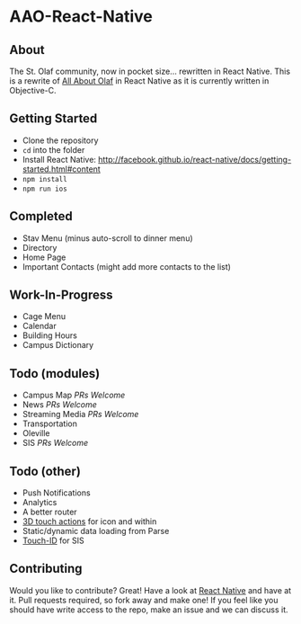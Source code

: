 # AAO-React-Native

## About
The St. Olaf community, now in pocket size... rewritten in React Native.  This is a rewrite of [All About Olaf](http://drewvolz.com/all-about-olaf/) in React Native as it is currently written in Objective-C.

## Getting Started

- Clone the repository
- `cd` into the folder
- Install React Native: http://facebook.github.io/react-native/docs/getting-started.html#content
- `npm install`
- `npm run ios`

## Completed
* Stav Menu (minus auto-scroll to dinner menu)
* Directory
* Home Page
* Important Contacts (might add more contacts to the list)

## Work-In-Progress
* Cage Menu
* Calendar
* Building Hours
* Campus Dictionary

## Todo (modules)
* Campus Map *PRs Welcome*
* News *PRs Welcome*
* Streaming Media *PRs Welcome*
* Transportation
* Oleville
* SIS *PRs Welcome*

## Todo (other)
* Push Notifications
* Analytics
* A better router
* [3D touch actions](https://github.com/jordanbyron/react-native-quick-actions) for icon and within
* Static/dynamic data loading from Parse
* [Touch-ID](https://github.com/naoufal/react-native-touch-id) for SIS

## Contributing
Would you like to contribute? Great! Have a look at [React Native](http://facebook.github.io/react-native/docs/getting-started.html) and have at it. Pull requests required, so fork away and make one! If you feel like you should have write access to the repo, make an issue and we can discuss it.
